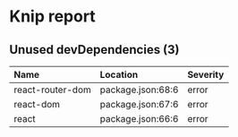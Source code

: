 # Knip report

## Unused devDependencies (3)

| Name             | Location          | Severity |
| :--------------- | :---------------- | :------- |
| react-router-dom | package.json:68:6 | error    |
| react-dom        | package.json:67:6 | error    |
| react            | package.json:66:6 | error    |

